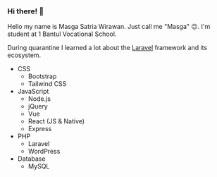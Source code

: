 ### Hi there! 👋

Hello my name is Masga Satria Wirawan. Just call me "Masga" 😉. I'm student at 1 Bantul Vocational School.

During quarantine I learned a lot about the [Laravel](https://laravel.com/) framework and its ecosystem.

- CSS
  - Bootstrap
  - Tailwind CSS
- JavaScript
  - Node.js
  - jQuery
  - Vue
  - React (JS & Native)
  - Express
- PHP
  - Laravel
  - WordPress
- Database
  - MySQL
